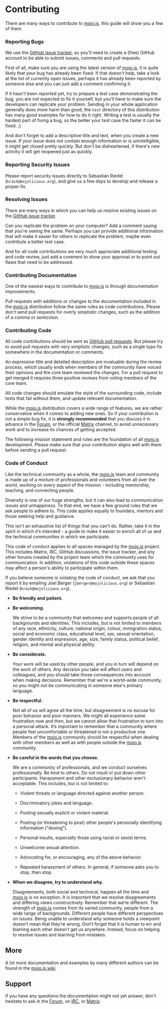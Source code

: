 
# Contributing

There are many ways to contribute to [mojo.js](https://mojojs.org), this guide will show you a few of them.

### Reporting Bugs

We use the [GitHub issue tracker](https://github.com/mojolicious/mojo.js/issues), so you'll need to create a (free)
GitHub account to be able to submit issues, comments and pull requests.

First of all, make sure you are using the latest version of [mojo.js](https://mojojs.org), it is quite likely that your
bug has already been fixed. If that doesn't help, take a look at the list of currently open issues, perhaps it has
already been reported by someone else and you can just add a comment confirming it.

If it hasn't been reported yet, try to prepare a test case demonstrating the bug, you are not expected to fix it
yourself, but you'll have to make sure the developers can replicate your problem. Sending in your whole application
generally does more harm than good, the `test` directory of this distribution has many good examples for how to do it
right. Writing a test is usually the hardest part of fixing a bug, so the better your test case the faster it can be
fixed. ;)

And don't forget to add a descriptive title and text, when you create a new issue. If your issue does not contain
enough information or is unintelligible, it might get closed pretty quickly. But don't be disheartened, if there's new
activity it will get reopened just as quickly.

### Reporting Security Issues

Please report security issues directly to Sebastian Riedel (`kraih@mojolicious.org`), and give us a few days to develop
and release a proper fix.

### Resolving Issues

There are many ways in which you can help us resolve existing issues on the
[GitHub issue tracker](https://github.com/mojolicious/mojo/issues).

Can you replicate the problem on your computer? Add a comment saying that you're seeing the same. Perhaps you can
provide additional information that will make it easier for others to replicate the problem, maybe even contribute a
better test case.

And for all code contributions we very much appreciate additional testing and code review, just add a comment to show
your approval or to point out flaws that need to be addressed.

### Contributing Documentation

One of the easiest ways to contribute to [mojo.js](https://mojojs.org) is through documentation improvements.

Pull requests with additions or changes to the documentation included in the [mojo.js](https://mojojs.org) distribution
follow the same rules as code contributions. Please don't send pull requests for overly simplistic changes, such as the
addition of a comma or semicolon.

### Contributing Code

All code contributions should be sent as [GitHub pull requests](https://help.github.com/articles/using-pull-requests).
But please try to avoid pull requests with very simplistic changes, such as a single typo fix somewhere in the
documentation or comments.

An expressive title and detailed description are invaluable during the review process, which usually ends when members
of the community have voiced their opinions and the core team reviewed the changes. For a pull request to get merged it
requires three positive reviews from voting members of the core team.

All code changes should emulate the style of the surrounding code, include tests that fail without them, and update
relevant documentation.

While the [mojo.js](https://mojojs.org) distribution covers a wide range of features, we are rather conservative when
it comes to adding new ones. So if your contribution is not a simple bug fix, it is **strongly recommended** that you
discuss it in advance in the [Forum](https://forum.mojolicious.org), or the official
[Matrix](https://matrix.to/#/#mojo:matrix.org) channel, to avoid unnecessary work and to increase its chances of
getting accepted.

The following mission statement and rules are the foundation of all [mojo.js](https://mojojs.org) development. Please
make sure that your contribution aligns well with them before sending a pull request.

### Code of Conduct

Like the technical community as a whole, the [mojo.js](https://mojojs.org) team and community is made up of a mixture
of professionals and volunteers from all over the world, working on every aspect of the mission - including mentorship,
teaching, and connecting people.

Diversity is one of our huge strengths, but it can also lead to communication issues and unhappiness. To that end, we
have a few ground rules that we ask people to adhere to. This code applies equally to founders, mentors and those
seeking help and guidance.

This isn't an exhaustive list of things that you can't do. Rather, take it in the spirit in which it’s intended - a
guide to make it easier to enrich all of us and the technical communities in which we participate.

This code of conduct applies to all spaces managed by the [mojo.js](https://mojojs.org) project. This includes Matrix,
IRC, GitHub discussions, the issue tracker, and any other forums created by the project team which the community uses
for communication. In addition, violations of this code outside these spaces may affect a person's ability to
participate within them.

If you believe someone is violating the code of conduct, we ask that you report it by emailing Joel Berger
(`jberger@mojolicious.org`) or Sebastian Riedel (`kraih@mojolicious.org`).

* **Be friendly and patient.**

* **Be welcoming.**

  We strive to be a community that welcomes and supports people of all backgrounds and identities. This includes, but
  is not limited to members of any race, ethnicity, culture, national origin, colour, immigration status, social and
  economic class, educational level, sex, sexual orientation, gender identity and expression, age, size, family status,
  political belief, religion, and mental and physical ability.

* **Be considerate.**

  Your work will be used by other people, and you in turn will depend on the work of others. Any decision you take will
  affect users and colleagues, and you should take those consequences into account when making decisions. Remember that
  we're a world-wide community, so you might not be communicating in someone else's primary language.

* **Be respectful.**

  Not all of us will agree all the time, but disagreement is no excuse for poor behavior and poor manners. We might all
  experience some frustration now and then, but we cannot allow that frustration to turn into a personal attack. It’s
  important to remember that a community where people feel uncomfortable or threatened is not a productive one. Members
  of the [mojo.js](https://mojojs.org) community should be respectful when dealing with other members as well as with
  people outside the [mojo.js](https://mojojs.org) community.

* **Be careful in the words that you choose.**

  We are a community of professionals, and we conduct ourselves professionally. Be kind to others. Do not insult or put
  down other participants. Harassment and other exclusionary behavior aren't acceptable. This includes, but is not
  limited to:

  * Violent threats or language directed against another person.

  * Discriminatory jokes and language.

  * Posting sexually explicit or violent material.

  * Posting (or threatening to post) other people's personally identifying information ("doxing").

  * Personal insults, especially those using racist or sexist terms.

  * Unwelcome sexual attention.

  * Advocating for, or encouraging, any of the above behavior.

  * Repeated harassment of others. In general, if someone asks you to stop, then stop.


* **When we disagree, try to understand why.**

  Disagreements, both social and technical, happen all the time and [mojo.js](https://mojojs.org) is no exception. It
  is important that we resolve disagreements and differing views constructively. Remember that we’re different. The
  strength of [mojo.js](https://mojojs.org) comes from its varied community, people from a wide range of backgrounds.
  Different people have different perspectives on issues. Being unable to understand why someone holds a viewpoint
  doesn’t mean that they’re wrong. Don’t forget that it is human to err and blaming each other doesn’t get us anywhere.
  Instead, focus on helping to resolve issues and learning from mistakes.

## More

A lot more documentation and examples by many different authors can be found in the
[mojo.js wiki](https://github.com/mojolicious/mojo.js/wiki).

## Support

If you have any questions the documentation might not yet answer, don't hesitate to ask in the
[Forum](https://github.com/mojolicious/mojo.js/discussions), on [IRC](https://web.libera.chat/#mojo), or
[Matrix](https://matrix.to/#/#mojo:matrix.org).

